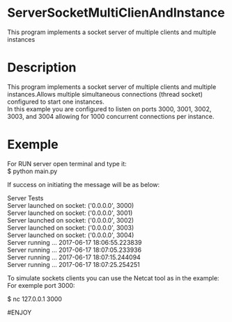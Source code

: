 # ServerSocketMultiClienAndInstance
 This program implements a socket server of multiple clients and multiple instances
 
 # Description
 
 This program implements a socket server of multiple clients and multiple
instances.Allows multiple simultaneous connections (thread socket) configured
to start one instances.<br/>
    <t/>In this example you are configured to listen on ports 3000, 3001, 3002, 3003,
and 3004 allowing for 1000 concurrent connections per instance.


 # Exemple

For RUN server open terminal and type it:<br/>
$ python main.py 

If success on initiating the message will be as below:<br/>

Server Tests<br/>
Server launched on socket: ('0.0.0.0', 3000)<br/>
Server launched on socket: ('0.0.0.0', 3001)<br/>
Server launched on socket: ('0.0.0.0', 3002)<br/>
Server launched on socket: ('0.0.0.0', 3003)<br/>
Server launched on socket: ('0.0.0.0', 3004)<br/>
Server running ... 2017-06-17 18:06:55.223839<br/>
Server running ... 2017-06-17 18:07:05.233936<br/>
Server running ... 2017-06-17 18:07:15.244094<br/>
Server running ... 2017-06-17 18:07:25.254251<br/>

To simulate sockets clients you can use the Netcat tool as in the example:<br/>
For exemple port 3000:<br/>

$ nc 127.0.0.1 3000<br/>

#ENJOY
